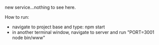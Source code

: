 new service...nothing to see here.


How to run:
- navigate to project base and type: npm start
- in another terminal window, navigate to server and run "PORT=3001 node bin/www"
